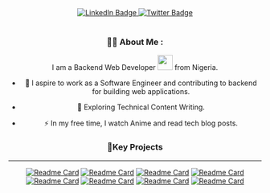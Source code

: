 <div id="header" align="center">
  <div id="badges">
 <a href="https://www.linkedin.com/in/ugobenjamin/">
    <img src="https://img.shields.io/badge/LinkedIn-blue?style=for-the-badge&logo=linkedin&logoColor=white" alt="LinkedIn Badge"/>
  </a> 
 <a href="https://twitter.com/code_benji">
    <img src="https://img.shields.io/badge/Twitter-blue?style=for-the-badge&logo=twitter&logoColor=white" alt="Twitter Badge"/>
  </a>
</div>
<br>

  <img src="https://komarev.com/ghpvc/?username=Benji918 &style=flat-square&color=blue" alt=""/>

### :woman_technologist: About Me :
  I am a Backend Web Developer <img src="https://media.giphy.com/media/WUlplcMpOCEmTGBtBW/giphy.gif" width="30"> from Nigeria.
  - :telescope: I aspire to work as a Software Engineer and contributing to backend for building web applications.

- :seedling: Exploring Technical Content Writing.

- :zap: In my free time, I watch Anime and read tech blog posts.
  
### 🔖Key Projects
 ---
[![Readme Card](https://github-readme-stats.vercel.app/api/pin/?username=Benji918&repo=Movie-web-scrapper)](https://github.com/Benji918/Movie-web-scrapper) [![Readme Card](https://github-readme-stats.vercel.app/api/pin/?username=Benji918&repo=Python-typing-speed-test
)](https://github.com/Benji918/Python-typing-speed-test)
[![Readme Card](https://github-readme-stats.vercel.app/api/pin/?username=Benji918&repo=Python-Youtube-downloader)](https://github.com/Benji918/Python-Youtube-Downloader) 
[![Readme Card](https://github-readme-stats.vercel.app/api/pin/?username=Benji918&repo=Url-Shortner)](https://github.com/Benji918/Url-Shortner)
[![Readme Card](https://github-readme-stats.vercel.app/api/pin/?username=Benji918&repo=Entry-Management-System)](https://github.com/Benji918/Entry-Management-System)
[![Readme Card](https://github-readme-stats.vercel.app/api/pin/?username=Benji918&repo=coffee-website)](https://github.com/Benji918/coffee-website)
 [![Readme Card](https://github-readme-stats.vercel.app/api/pin/?username=Benji918&repo=Custom-API-based-websiite)](https://github.com/Benji918/Custom-API-based-website)
 [![Readme Card](https://github-readme-stats.vercel.app/api/pin/?username=Benji918&repo=weather-app-main)](https://github.com/Benji918/weather-app-main)  
</div>

